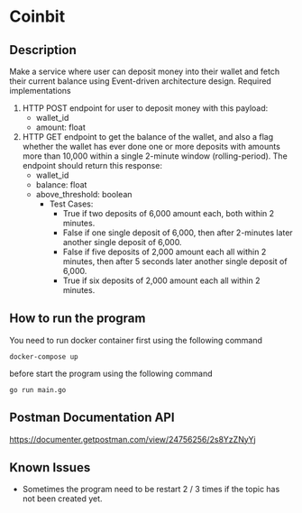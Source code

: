 # Coinbit

## Description
Make a service where user can deposit money into their wallet and fetch their current balance using Event-driven  architecture design. 
Required implementations 
1.  HTTP POST endpoint for user to deposit money with this payload: 
    * wallet_id 
    * amount: float 
2. HTTP GET endpoint to get the balance of the wallet, and also a flag whether the wallet has ever done one  or more deposits with amounts more than 10,000 within a single 2-minute window (rolling-period). The  endpoint should return this response: 
    * wallet_id 
    * balance: float 
    * above_threshold: boolean 
        * Test Cases: 
            * True if two deposits of 6,000 amount each, both within 2 minutes. 
            * False if one single deposit of 6,000, then after 2-minutes later another single deposit of 6,000. 
            * False if five deposits of 2,000 amount each all within 2 minutes, then after 5 seconds later  another single deposit of 6,000. 
            * True if six deposits of 2,000 amount each all within 2 minutes. 



## How to run the program 
You need to run docker container first using the following command
```
docker-compose up
```
before start the program using the following command
```
go run main.go
```

## Postman Documentation API
https://documenter.getpostman.com/view/24756256/2s8YzZNyYj

## Known Issues
- Sometimes the program need to be restart 2 / 3 times if the topic has not been created yet.
